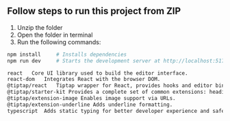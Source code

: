## Follow steps to run this project from ZIP

1. Unzip the folder
2. Open the folder in terminal
3. Run the following commands:

```bash
npm install     # Installs dependencies
npm run dev     # Starts the development server at http://localhost:5173/

react	Core UI library used to build the editor interface.
react-dom	Integrates React with the browser DOM.
@tiptap/react	Tiptap wrapper for React, provides hooks and editor binding.
@tiptap/starter-kit	Provides a complete set of common extensions: headings, bold, lists, etc.
@tiptap/extension-image	Enables image support via URLs.
@tiptap/extension-underline	Adds underline formatting.
typescript	Adds static typing for better developer experience and safer code.